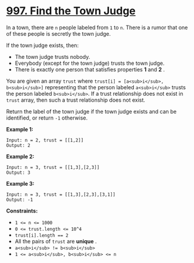 # [997. Find the Town Judge](https://leetcode.com/problems/find-the-town-judge/description/?envType=daily-question&envId=2024-02-22)

In a town, there are `n` people labeled from `1` to `n`. There is a rumor that one of these people is secretly the town judge.

If the town judge exists, then:

-   The town judge trusts nobody.
-   Everybody (except for the town judge) trusts the town judge.
-   There is exactly one person that satisfies properties **1** and **2** .

You are given an array `trust` where `trust[i] = [a<sub>i</sub>, b<sub>i</sub>]` representing that the person labeled `a<sub>i</sub>` trusts the person labeled `b<sub>i</sub>`. If a trust relationship does not exist in `trust` array, then such a trust relationship does not exist.

Return the label of the town judge if the town judge exists and can be identified, or return `-1` otherwise.

**Example 1:**

```
Input: n = 2, trust = [[1,2]]
Output: 2
```

**Example 2:**

```
Input: n = 3, trust = [[1,3],[2,3]]
Output: 3
```

**Example 3:**

```
Input: n = 3, trust = [[1,3],[2,3],[3,1]]
Output: -1
```

**Constraints:**

-   `1 <= n <= 1000`
-   `0 <= trust.length <= 10^4`
-   `trust[i].length == 2`
-   All the pairs of `trust` are **unique** .
-   `a<sub>i</sub> != b<sub>i</sub>`
-   `1 <= a<sub>i</sub>, b<sub>i</sub> <= n`
